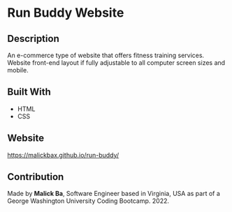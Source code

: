 # Run Buddy Website

## Description
An e-commerce type of website that offers fitness training services. Website front-end layout if fully adjustable to all computer screen sizes and mobile.

## Built With
* HTML
* CSS

## Website
https://malickbax.github.io/run-buddy/

## Contribution
Made by **Malick Ba**, Software Engineer based in Virginia, USA as part of a George Washington University Coding Bootcamp. 2022.  
